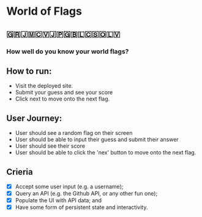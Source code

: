 # World of Flags

## 🇬🇷🇯🇲🇨🇻🇯🇵🇬🇧🇱🇨🇸🇴🇱🇻
### How well do you know your world flags?

## How to run:
- Visit the deployed site.
- Submit your guess and see your score
- Click next to move onto the next flag.

## User Journey:
- User should see a random flag on their screen
- User should be able to input their guess and submit their answer
- User should see their score
- User should be able to click the 'nex' button to move onto the next flag.

## Crieria
- [x] Accept some user input (e.g. a username);
- [x] Query an API (e.g. the Github API, or any other fun one);
- [x] Populate the UI with API data; and
- [x] Have some form of persistent state and interactivity.
